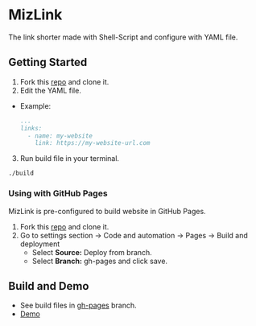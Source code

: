 # MizLink

The link shorter made with Shell-Script and configure with YAML file.

## Getting Started
1. Fork this [repo](https://github.com/anzenkodo/mizlink) and clone it.
2. Edit the YAML file.
  - Example:
    ```yaml
    ...
    links:
      - name: my-website
        link: https://my-website-url.com
    ```
3. Run build file in your terminal.
  ```
  ./build
  ```

### Using with GitHub Pages
MizLink is pre-configured to build website in GitHub Pages.
1. Fork this [repo](https://github.com/anzenkodo/mizlink) and clone it.
2. Go to settings section -> Code and automation -> Pages -> Build and deployment
   - Select **Source:** Deploy from branch.
   - Select **Branch:** gh-pages and click save.

## Build and Demo
- See build files in [gh-pages](https://github.com/AnzenKodo/mizlink/tree/gh-pages) branch.
- [Demo](https://anzenkodo.github.io/mizlink/)
